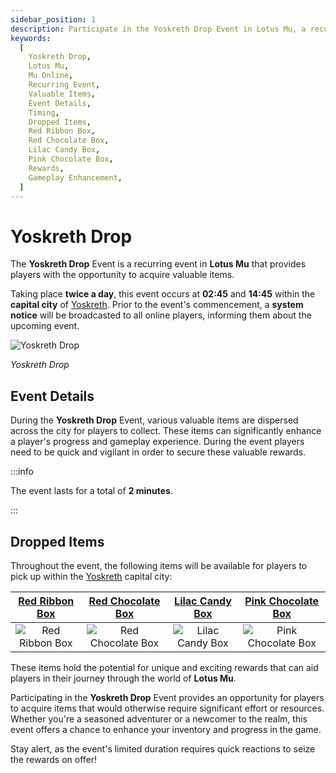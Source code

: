 ```yaml
---
sidebar_position: 1
description: Participate in the Yoskreth Drop Event in Lotus Mu, a recurring event offering players the chance to collect valuable items. Learn about the event details, timing, and the items available for pickup. Enhance your gameplay by seizing unique rewards during this time-limited event.
keywords:
  [
    Yoskreth Drop,
    Lotus Mu,
    Mu Online,
    Recurring Event,
    Valuable Items,
    Event Details,
    Timing,
    Dropped Items,
    Red Ribbon Box,
    Red Chocolate Box,
    Lilac Candy Box,
    Pink Chocolate Box,
    Rewards,
    Gameplay Enhancement,
  ]
---
```


# Yoskreth Drop

The **Yoskreth Drop** Event is a recurring event in **Lotus Mu** that provides players with the opportunity to acquire valuable items.

Taking place **twice a day**, this event occurs at **02:45** and **14:45** within the **capital city** of [Yoskreth](/maps/yoskreth). Prior to the event's commencement, a **system notice** will be broadcasted to all online players, informing them about the upcoming event.

![Yoskreth Drop](/img/events/yoskreth-drop.jpg)

_Yoskreth Drop_

## Event Details

During the **Yoskreth Drop** Event, various valuable items are dispersed across the city for players to collect. These items can significantly enhance a player's progress and gameplay experience. During the event players need to be quick and vigilant in order to secure these valuable rewards.

:::info

The event lasts for a total of **2 minutes**.

:::

## Dropped Items

Throughout the event, the following items will be available for players to pick up within the [Yoskreth](/maps/yoskreth) capital city:

|    [Red Ribbon Box](/items/item-bags/misc/red-ribbon-box)     |   [Red Chocolate Box](/items/item-bags/misc/red-chocolate-box)   |   [Lilac Candy Box](/items/item-bags/misc/lilac-candy-box)   |   [Pink Chocolate Box](/items/item-bags/misc/pink-chocolate-box)   |
| :-----------------------------------------------------------: | :--------------------------------------------------------------: | :----------------------------------------------------------: | :----------------------------------------------------------------: |
| ![Red Ribbon Box](/img/items/item-bags/box-of-red-ribbon.png) | ![Red Chocolate Box](/img/items/item-bags/red-chocolate-box.png) | ![Lilac Candy Box](/img/items/item-bags/lilac-candy-box.png) | ![Pink Chocolate Box](/img/items/item-bags/pink-chocolate-box.png) |

These items hold the potential for unique and exciting rewards that can aid players in their journey through the world of **Lotus Mu**.

Participating in the **Yoskreth Drop** Event provides an opportunity for players to acquire items that would otherwise require significant effort or resources. Whether you're a seasoned adventurer or a newcomer to the realm, this event offers a chance to enhance your inventory and progress in the game.

Stay alert, as the event's limited duration requires quick reactions to seize the rewards on offer!
